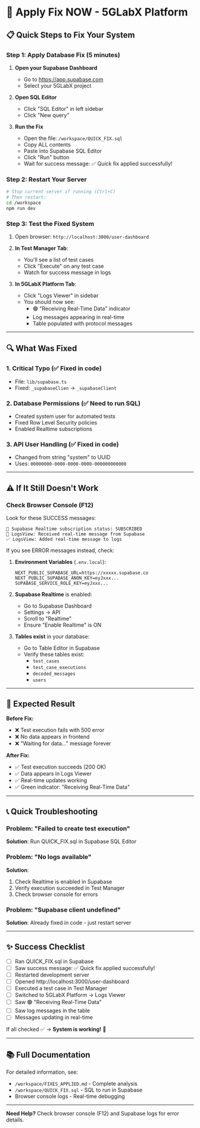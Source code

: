 # 🚀 Apply Fix NOW - 5GLabX Platform

## 📋 Quick Steps to Fix Your System

### Step 1: Apply Database Fix (5 minutes)

1. **Open your Supabase Dashboard**
   - Go to https://app.supabase.com
   - Select your 5GLabX project

2. **Open SQL Editor**
   - Click "SQL Editor" in left sidebar
   - Click "New query"

3. **Run the Fix**
   - Open the file: `/workspace/QUICK_FIX.sql`
   - Copy ALL contents
   - Paste into Supabase SQL Editor
   - Click "Run" button
   - Wait for success message: ✅ Quick fix applied successfully!

### Step 2: Restart Your Server

```bash
# Stop current server if running (Ctrl+C)
# Then restart:
cd /workspace
npm run dev
```

### Step 3: Test the Fixed System

1. Open browser: `http://localhost:3000/user-dashboard`

2. **In Test Manager Tab**:
   - You'll see a list of test cases
   - Click "Execute" on any test case
   - Watch for success message in logs

3. **In 5GLabX Platform Tab**:
   - Click "Logs Viewer" in sidebar
   - You should now see:
     - 🟢 "Receiving Real-Time Data" indicator
     - Log messages appearing in real-time
     - Table populated with protocol messages

---

## 🔍 What Was Fixed

### 1. Critical Typo (✅ Fixed in code)
- File: `lib/supabase.ts`
- Fixed: `_supabaseClien` → `_supabaseClient`

### 2. Database Permissions (✅ Need to run SQL)
- Created system user for automated tests
- Fixed Row Level Security policies
- Enabled Realtime subscriptions

### 3. API User Handling (✅ Fixed in code)
- Changed from string "system" to UUID
- Uses: `00000000-0000-0000-0000-000000000000`

---

## ⚠️ If It Still Doesn't Work

### Check Browser Console (F12)
Look for these SUCCESS messages:
```
📡 Supabase Realtime subscription status: SUBSCRIBED
📨 LogsView: Received real-time message from Supabase
✅ LogsView: Added real-time message to logs
```

If you see ERROR messages instead, check:

1. **Environment Variables** (`.env.local`):
   ```env
   NEXT_PUBLIC_SUPABASE_URL=https://xxxxx.supabase.co
   NEXT_PUBLIC_SUPABASE_ANON_KEY=eyJxxx...
   SUPABASE_SERVICE_ROLE_KEY=eyJxxx...
   ```

2. **Supabase Realtime** is enabled:
   - Go to Supabase Dashboard
   - Settings → API
   - Scroll to "Realtime"
   - Ensure "Enable Realtime" is ON

3. **Tables exist** in your database:
   - Go to Table Editor in Supabase
   - Verify these tables exist:
     - `test_cases`
     - `test_case_executions`
     - `decoded_messages`
     - `users`

---

## 🎯 Expected Result

**Before Fix:**
- ❌ Test execution fails with 500 error
- ❌ No data appears in frontend
- ❌ "Waiting for data..." message forever

**After Fix:**
- ✅ Test execution succeeds (200 OK)
- ✅ Data appears in Logs Viewer
- ✅ Real-time updates working
- ✅ Green indicator: "Receiving Real-Time Data"

---

## 📞 Quick Troubleshooting

### Problem: "Failed to create test execution"
**Solution**: Run QUICK_FIX.sql in Supabase SQL Editor

### Problem: "No logs available"
**Solution**: 
1. Check Realtime is enabled in Supabase
2. Verify execution succeeded in Test Manager
3. Check browser console for errors

### Problem: "Supabase client undefined"
**Solution**: Already fixed in code - just restart server

---

## ✨ Success Checklist

- [ ] Ran QUICK_FIX.sql in Supabase
- [ ] Saw success message: ✅ Quick fix applied successfully!
- [ ] Restarted development server
- [ ] Opened http://localhost:3000/user-dashboard
- [ ] Executed a test case in Test Manager
- [ ] Switched to 5GLabX Platform → Logs Viewer
- [ ] Saw 🟢 "Receiving Real-Time Data"
- [ ] Saw log messages in the table
- [ ] Messages updating in real-time

If all checked ✅ → **System is working!** 🎉

---

## 📚 Full Documentation

For detailed information, see:
- `/workspace/FIXES_APPLIED.md` - Complete analysis
- `/workspace/QUICK_FIX.sql` - SQL to run in Supabase
- Browser console logs - Real-time debugging

---

**Need Help?** Check browser console (F12) and Supabase logs for error details.

